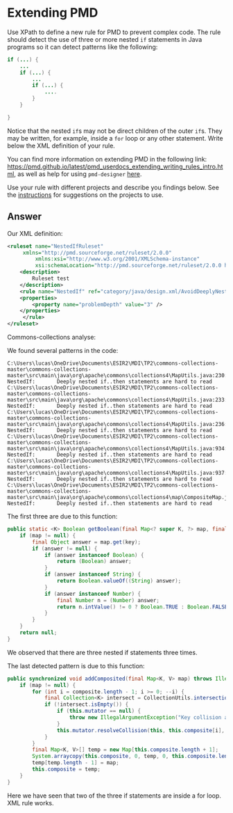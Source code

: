 # Extending PMD

Use XPath to define a new rule for PMD to prevent complex code. The rule should detect the use of three or more nested `if` statements in Java programs so it can detect patterns like the following:

```Java
if (...) {
    ...
    if (...) {
        ...
        if (...) {
            ....
        }
    }

}
```
Notice that the nested `if`s may not be direct children of the outer `if`s. They may be written, for example, inside a `for` loop or any other statement.
Write below the XML definition of your rule.

You can find more information on extending PMD in the following link: https://pmd.github.io/latest/pmd_userdocs_extending_writing_rules_intro.html, as well as help for using `pmd-designer` [here](https://github.com/selabs-ur1/VV-TP2/blob/master/exercises/designer-help.md).

Use your rule with different projects and describe you findings below. See the [instructions](../sujet.md) for suggestions on the projects to use.

## Answer

Our XML definition:

```Xml
<ruleset name="NestedIfRuleset"
	 xmlns="http://pmd.sourceforge.net/ruleset/2.0.0"
         xmlns:xsi="http://www.w3.org/2001/XMLSchema-instance"
         xsi:schemaLocation="http://pmd.sourceforge.net/ruleset/2.0.0 https://pmd.sourceforge.io/ruleset_2_0_0.xsd">
    <description>
        Ruleset test
    </description>
    <rule name="NestedIf" ref="category/java/design.xml/AvoidDeeplyNestedIfStmts">
	<properties>
	    <property name="problemDepth" value="3" />
	</properties>
     </rule>
</ruleset>
```

Commons-collections analyse: 

We found several patterns in the code:

```
C:\Users\lucas\OneDrive\Documents\ESIR2\MDI\TP2\commons-collections-master\commons-collections-master\src\main\java\org\apache\commons\collections4\MapUtils.java:230:  NestedIf:       Deeply nested if..then statements are hard to read
C:\Users\lucas\OneDrive\Documents\ESIR2\MDI\TP2\commons-collections-master\commons-collections-master\src\main\java\org\apache\commons\collections4\MapUtils.java:233:  NestedIf:       Deeply nested if..then statements are hard to read
C:\Users\lucas\OneDrive\Documents\ESIR2\MDI\TP2\commons-collections-master\commons-collections-master\src\main\java\org\apache\commons\collections4\MapUtils.java:236:  NestedIf:       Deeply nested if..then statements are hard to read
C:\Users\lucas\OneDrive\Documents\ESIR2\MDI\TP2\commons-collections-master\commons-collections-master\src\main\java\org\apache\commons\collections4\MapUtils.java:934:  NestedIf:       Deeply nested if..then statements are hard to read
C:\Users\lucas\OneDrive\Documents\ESIR2\MDI\TP2\commons-collections-master\commons-collections-master\src\main\java\org\apache\commons\collections4\MapUtils.java:937:  NestedIf:       Deeply nested if..then statements are hard to read
C:\Users\lucas\OneDrive\Documents\ESIR2\MDI\TP2\commons-collections-master\commons-collections-master\src\main\java\org\apache\commons\collections4\map\CompositeMap.java:142:  NestedIf:       Deeply nested if..then statements are hard to read
```

The first three are due to this function: 
```Java
public static <K> Boolean getBoolean(final Map<? super K, ?> map, final K key) {
    if (map != null) {
        final Object answer = map.get(key);
        if (answer != null) {
            if (answer instanceof Boolean) {
                return (Boolean) answer;
            }
            if (answer instanceof String) {
                return Boolean.valueOf((String) answer);
            }
            if (answer instanceof Number) {
                final Number n = (Number) answer;
                return n.intValue() != 0 ? Boolean.TRUE : Boolean.FALSE;
            }
        }
    }
    return null;
}
```
We observed that there are three nested if statements three times. 

The last detected pattern is due to this function:
```Java
public synchronized void addComposited(final Map<K, V> map) throws IllegalArgumentException {
    if (map != null) {
        for (int i = composite.length - 1; i >= 0; --i) {
            final Collection<K> intersect = CollectionUtils.intersection(this.composite[i].keySet(), map.keySet());
            if (!intersect.isEmpty()) {
                if (this.mutator == null) {
                    throw new IllegalArgumentException("Key collision adding Map to CompositeMap");
                }
                this.mutator.resolveCollision(this, this.composite[i], map, intersect);
            }
        }
        final Map<K, V>[] temp = new Map[this.composite.length + 1];
        System.arraycopy(this.composite, 0, temp, 0, this.composite.length);
        temp[temp.length - 1] = map;
        this.composite = temp;
    }
}
```
Here we have seen that two of the three if statements are inside a for loop. XML rule works.
